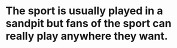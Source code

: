 # The sport is usually played in a sandpit but fans of the sport can really play anywhere they want.